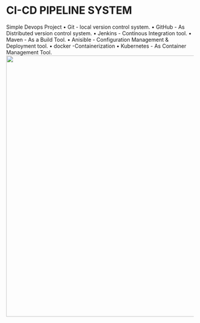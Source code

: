 # CI-CD PIPELINE SYSTEM
Simple Devops Project
  • Git - local version control system.
  • GitHub - As Distributed version control system.
  • Jenkins - Continous Integration tool.
  • Maven - As a Build Tool.
  • Anisible - Configuration Management & Deployment tool.
  • docker -Containerization
  • Kubernetes - As Container Management Tool.
 <img src="https://i.ytimg.com/vi/i8klL6FujLc/maxresdefault.jpg" height="700" width="1100" >
  
